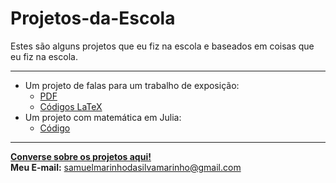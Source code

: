 # Projetos-da-Escola
Estes são alguns projetos que eu fiz na escola e baseados em coisas que eu fiz na escola.

---
- Um projeto de falas para um trabalho de exposição:
  - [PDF](https://github.com/DavdTheItGuy/Projetos-da-Escola/blob/main/trabalho1/Falas.pdf)
  - [Códigos LaTeX](https://github.com/DavdTheItGuy/Projetos-da-Escola/blob/main/trabalho1/main.tex)
- Um projeto com matemática em Julia:
  - [Código](https://github.com/DavdTheItGuy/Projetos-da-Escola/tree/main/projetos_julia)
---
[**Converse sobre os projetos aqui!**](https://github.com/DavdTheItGuy/Projetos-da-Escola/discussions)  
**Meu E-mail:** samuelmarinhodasilvamarinho@gmail.com
